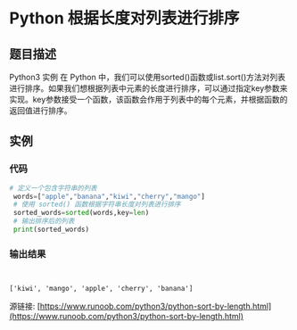 # Python 根据长度对列表进行排序

## 题目描述
Python3 实例
在 Python 中，我们可以使用sorted()函数或list.sort()方法对列表进行排序。如果我们想根据列表中元素的长度进行排序，可以通过指定key参数来实现。key参数接受一个函数，该函数会作用于列表中的每个元素，并根据函数的返回值进行排序。

## 实例
### 代码
```python
# 定义一个包含字符串的列表
 words=["apple","banana","kiwi","cherry","mango"]
 # 使用 sorted() 函数根据字符串长度对列表进行排序
 sorted_words=sorted(words,key=len)
 # 输出排序后的列表
 print(sorted_words)
```
### 输出结果
```

['kiwi', 'mango', 'apple', 'cherry', 'banana']
```
源链接: [https://www.runoob.com/python3/python-sort-by-length.html](https://www.runoob.com/python3/python-sort-by-length.html)